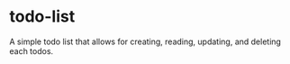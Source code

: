 # todo-list
A simple todo list that allows for creating, reading, updating, and deleting each todos. 
